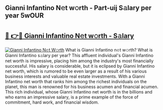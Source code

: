 ## Gianni Infantino N𝚎t w𝚘rth - Part-uij S𝚊lary per year 5wOUR

# <h2><a href="http://gc1fsgw.nevu.top/?p=Gianni+Infantino">🔗 👉🔴 Gianni Infantino N𝚎t w𝚘rth - S𝚊lary</a></h2>

[![Gianni Infantino N𝚎t W𝚘rth](https://i.imgur.com/Oavwk0R.jpeg)](http://gc1fsgw.nevu.top/?p=Gianni+Infantino)
What is Gianni Infantino n𝚎t w𝚘rth? What is Gianni Infantino s𝚊lary per year?
This affluent individual's Gianni Infantino net worth is impressive, placing him among the industry's most financially successful. His salary is considerable, but it is eclipsed by Gianni Infantino net worth, which is rumored to be even larger as a result of his various business interests and valuable real estate investments. With a Gianni Infantino net worth that ranks him among the richest individuals on the planet, this man is renowned for his business acumen and financial acumen. This rich individual, whose Gianni Infantino net worth is in the billions and who earns an impressive salary, is a prime example of the force of commitment, hard work, and financial wisdom.
